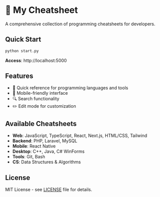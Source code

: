 # 🚀 My Cheatsheet

A comprehensive collection of programming cheatsheets for developers.

## Quick Start

```bash
python start.py
```

**Access**: http://localhost:5000

## Features

- 🎯 Quick reference for programming languages and tools
- 📱 Mobile-friendly interface
- 🔍 Search functionality
- ✏️ Edit mode for customization

## Available Cheatsheets

- **Web**: JavaScript, TypeScript, React, Next.js, HTML/CSS, Tailwind
- **Backend**: PHP, Laravel, MySQL
- **Mobile**: React Native
- **Desktop**: C++, Java, C# WinForms
- **Tools**: Git, Bash
- **CS**: Data Structures & Algorithms

## License

MIT License - see [LICENSE](LICENSE) file for details.